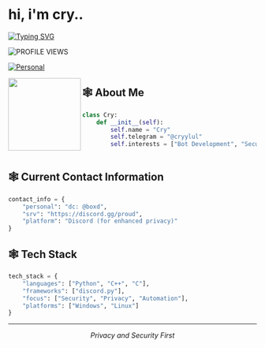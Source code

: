 # hi, i'm cry..

[![Typing SVG](https://readme-typing-svg.demolab.com?font=Fira+Code&pause=1000&color=FF0000&width=435&lines=hi+im+cry;i+am+a+python+dev;%40boxd+on+cord)](https://git.io/typing-svg)

 ![PROFILE VIEWS](https://komarev.com/ghpvc/?username=vehf&label=PROFILE+VIEWS&color=red&style=flat-square)

[![Personal](https://img.shields.io/badge/Telegram-Personal-ff000d?style=flat-square&logo=telegram)](https://t.me/cryylul)

<img align="left" src="https://upload.wikimedia.org/wikipedia/commons/thumb/3/34/Red_star.svg/220px-Red_star.svg.png" width="147"/>
</div>

## 🕸️ About Me
```python
class Cry:
    def __init__(self):
        self.name = "Cry"
        self.telegram = "@cryylul"
        self.interests = ["Bot Development", "Security", "Privacy"]
       
```
## 🕸️ Current Contact Information
```python
contact_info = {
    "personal": "dc: @boxd",
    "srv": "https://discord.gg/proud",
    "platform": "Discord (for enhanced privacy)"
}
```

## 🕸️ Tech Stack
```python
tech_stack = {
    "languages": ["Python", "C++", "C"],
    "frameworks": ["discord.py"],
    "focus": ["Security", "Privacy", "Automation"],
    "platforms": ["Windows", "Linux"]
}
```

---
<div align="center">
  <i>Privacy and Security First</i>
</div>
